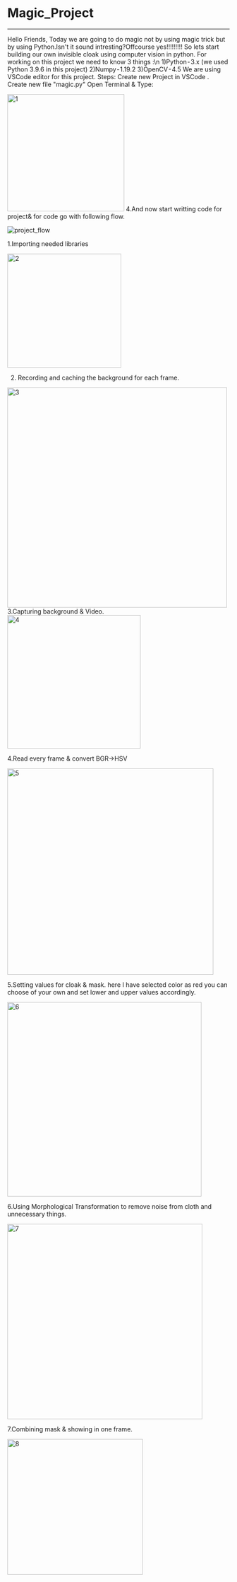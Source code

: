 # Magic_Project
---

Hello Friends,
Today we are going to do magic not by using magic trick but by using Python.Isn't it sound intresting?Offcourse yes!!!!!!!!!
So lets start building our own invisible cloak using computer vision in python.
For working on this project we need to know 3 things :\n
1)Python - 3.x (we used Python 3.9.6 in this project)
2)Numpy - 1.19.2
3)OpenCV - 4.5
We are using VSCode editor for this project.
Steps:
Create new Project in VSCode .
Create new file "magic.py"
Open Terminal & Type:

<img width="265" alt="1" src="https://user-images.githubusercontent.com/67435373/131543101-afe7997f-421e-40ee-96a2-3cc5302ac7b4.png">
4.And now start writting code for project& for code go with following flow.

![project_flow](https://user-images.githubusercontent.com/67435373/131524760-7632d457-3b08-4c35-85e1-47c52ac4637a.png)

1.Importing needed libraries

<img width="258" alt="2" src="https://user-images.githubusercontent.com/67435373/131543147-8ad9f80e-aa52-40a2-96b6-4cede8954d2b.png">

2. Recording and caching the background for each frame.

<img width="498" alt="3" src="https://user-images.githubusercontent.com/67435373/131543834-7ee6733d-f2d3-4a23-b9e6-08c66f94323e.png">
3.Capturing background & Video.

<img width="302" alt="4" src="https://user-images.githubusercontent.com/67435373/131543889-33e85444-9acc-4c90-9e12-b22d20542ca5.png">

4.Read every frame & convert BGR->HSV

<img width="467" alt="5" src="https://user-images.githubusercontent.com/67435373/131543943-9520f29e-13a4-408d-9535-916823d80320.png">
      
5.Setting values for cloak & mask.
here I have selected color as red you can choose of your own and set lower and upper values accordingly.

<img width="440" alt="6" src="https://user-images.githubusercontent.com/67435373/131544000-238b1bc4-90b1-494f-8b95-7ab56f5677b4.png">

6.Using Morphological Transformation to remove noise from cloth and unnecessary things.

<img width="442" alt="7" src="https://user-images.githubusercontent.com/67435373/131544037-776f24b1-d8dd-4423-b4f2-7aa3f2f634e3.png">

      
7.Combining mask & showing in one frame.

<img width="307" alt="8" src="https://user-images.githubusercontent.com/67435373/131544081-73d38029-9613-4311-ab3b-5da587e13137.png">
